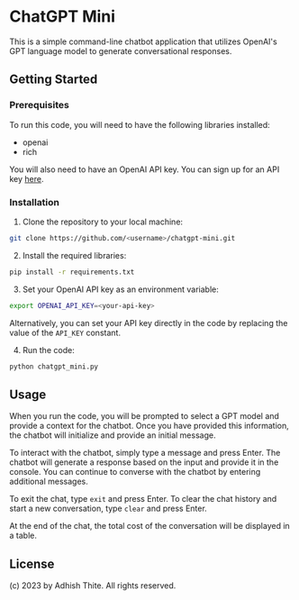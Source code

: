 # ChatGPT Mini

This is a simple command-line chatbot application that utilizes OpenAI's GPT language model to generate conversational
responses.

## Getting Started

### Prerequisites

To run this code, you will need to have the following libraries installed:

- openai
- rich

You will also need to have an OpenAI API key. You can sign up for an API key [here](https://beta.openai.com/signup/).

### Installation

1. Clone the repository to your local machine:

```bash
git clone https://github.com/<username>/chatgpt-mini.git
```

2. Install the required libraries:

```bash
pip install -r requirements.txt
```

3. Set your OpenAI API key as an environment variable:

```bash
export OPENAI_API_KEY=<your-api-key>
```

Alternatively, you can set your API key directly in the code by replacing the value of the `API_KEY` constant.

4. Run the code:

```bash
python chatgpt_mini.py
```

## Usage

When you run the code, you will be prompted to select a GPT model and provide a context for the chatbot. Once you have
provided this information, the chatbot will initialize and provide an initial message.

To interact with the chatbot, simply type a message and press Enter. The chatbot will generate a response based on the
input and provide it in the console. You can continue to converse with the chatbot by entering additional messages.

To exit the chat, type `exit` and press Enter. To clear the chat history and start a new conversation, type `clear` and
press Enter.

At the end of the chat, the total cost of the conversation will be displayed in a table.

## License

(c) 2023 by Adhish Thite. All rights reserved.
